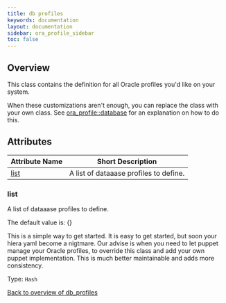 ```yaml
---
title: db profiles
keywords: documentation
layout: documentation
sidebar: ora_profile_sidebar
toc: false
---
```

## Overview

This class contains the definition for all Oracle profiles you'd like on your system.

When these customizations aren't enough, you can replace the class with your own class. See [ora_profile::database](./database.html) for an explanation on how to do this.




## Attributes



Attribute Name            | Short Description                      |
------------------------- | -------------------------------------- |
[list](#db_profiles_list) | A list of dataaase profiles to define. |




### list<a name='db_profiles_list'>

A list of dataaase profiles to define.

The default value is: {}

This is a simple way to get started. It is easy to get started, but soon your hiera yaml become a nigtmare. Our advise is when you need to let puppet manage your Oracle profiles, to override this class and  add your own puppet implementation. This is much better maintainable
and adds more consistency.

Type: `Hash`


[Back to overview of db_profiles](#attributes)
